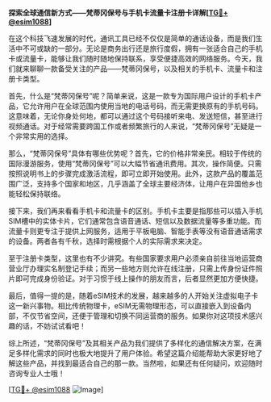 **探索全球通信新方式——梵蒂冈保号与手机卡流量卡注册卡详解[[TG💪+ @esim1088](https://t.me/s/esim1088)]**

在这个科技飞速发展的时代，通讯工具已经不仅仅是简单的通话设备，而是我们生活中不可或缺的一部分。无论是商务出行还是旅行度假，拥有一张适合自己的手机卡或流量卡，能够让我们随时随地保持联系，享受便捷高效的网络服务。今天，我们就来聊聊一款备受关注的产品——梵蒂冈保号，以及相关的手机卡、流量卡和注册卡类型。

首先，什么是“梵蒂冈保号”呢？简单来说，这是一款专为国际用户设计的手机卡产品，它允许用户在全球范围内使用当地的电话号码，而无需更换原有的手机号码。这意味着，无论你身处何地，都可以通过这个号码接听来电、发送短信，甚至进行视频通话。对于经常需要跨国工作或者频繁旅行的人来说，“梵蒂冈保号”无疑是一个非常实用的选择。

那么，“梵蒂冈保号”具体有哪些优势呢？首先，它的价格非常亲民。相较于传统的国际漫游服务，使用“梵蒂冈保号”可以大幅节省通讯费用。其次，操作简便。只需按照说明书上的步骤完成激活流程，即可立即开始使用。此外，这款产品的覆盖范围广泛，支持多个国家和地区，几乎涵盖了全球主要经济体，让用户在异国他乡也能轻松保持联络。

接下来，我们再来看看手机卡和流量卡的区别。手机卡主要是指那些可以插入手机SIM槽中的实体卡片，它们通常包含语音通话、短信以及数据流量等多重功能。而流量卡则更专注于提供上网服务，适用于平板电脑、智能手表等没有语音通话需求的设备。两者各有千秋，选择时需根据个人的实际需求来决定。

至于注册卡类型，这里也有不少讲究。有些国家要求用户必须亲自前往当地运营商营业厅办理实名制登记手续；而另一些地方则允许在线注册，只需上传身份证件照片即可完成身份验证。对于习惯于线上操作的朋友而言，后者显然更加方便快捷。

最后，值得一提的是，随着eSIM技术的发展，越来越多的人开始关注虚拟电子卡这一新兴事物。相比传统物理卡，eSIM无需物理形态，可以直接嵌入到设备内部，不仅节省空间，还便于管理和切换不同运营商的服务。如果你对这项技术感兴趣的话，不妨试试看吧！

综上所述，“梵蒂冈保号”及其相关产品为我们提供了多样化的通信解决方案，在满足多样化需求的同时也极大地提升了用户体验。希望这篇介绍能帮助大家更好地了解这些产品，并找到最适合自己的那一款。当然啦，如果还有任何疑问，欢迎随时咨询专业人士哦！

[[TG💪+ @esim1088](https://t.me/s/esim1088) ![Image](https://i.postimg.cc/4NQfJmqS/Snipaste-2025-05-13-00-14-12.png)]